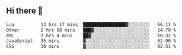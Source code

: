 ## Hi there 👋
<!--START_SECTION:waka-->

```txt
Lua          13 hrs 17 mins  ████████████████▓░░░░░░░░   66.11 %
Other        2 hrs 58 mins   ███▓░░░░░░░░░░░░░░░░░░░░░   14.79 %
XML          2 hrs 4 mins    ██▓░░░░░░░░░░░░░░░░░░░░░░   10.32 %
JavaScript   35 mins         ▓░░░░░░░░░░░░░░░░░░░░░░░░   02.90 %
CSS          30 mins         ▓░░░░░░░░░░░░░░░░░░░░░░░░   02.51 %
```

<!--END_SECTION:waka-->
